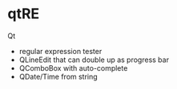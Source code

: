 # qtRE
Qt 
* regular expression tester
* QLineEdit that can double up as progress bar
* QComboBox with auto-complete
* QDate/Time from string
